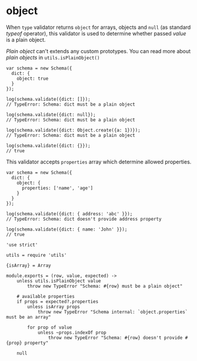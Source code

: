 object
======

When `type` validator returns `object` for arrays, objects and
`null` (as standard *typeof* operator),
this validator is used to determine whether passed *value* is a plain object.

*Plain object* can't extends any custom prototypes.
You can read more about *plain objects* in `utils.isPlainObject()`

```
var schema = new Schema({
  dict: {
    object: true
  }
});

log(schema.validate({dict: []});
// TypeError: Schema: dict must be a plain object

log(schema.validate({dict: null});
// TypeError: Schema: dict must be a plain object

log(schema.validate({dict: Object.create({a: 1})});
// TypeError: Schema: dict must be a plain object

log(schema.validate({dict: {}});
// true
```

This validator accepts `properties` array which determine allowed properties.

```
var schema = new Schema({
  dict: {
    object: {
      properties: ['name', 'age']
    }
  }
});

log(schema.validate({dict: { address: 'abc' }});
// TypeError: Schema: dict doesn't provide address property

log(schema.validate({dict: { name: 'John' }});
// true
```

	'use strict'

	utils = require 'utils'

	{isArray} = Array

	module.exports = (row, value, expected) ->
		unless utils.isPlainObject value
			throw new TypeError "Schema: #{row} must be a plain object"

		# available properties
		if props = expected?.properties
			unless isArray props
				throw new TypeError "Schema internal: `object.properties` must be an array"

			for prop of value
				unless ~props.indexOf prop
					throw new TypeError "Schema: #{row} doesn't provide #{prop} property"

		null
